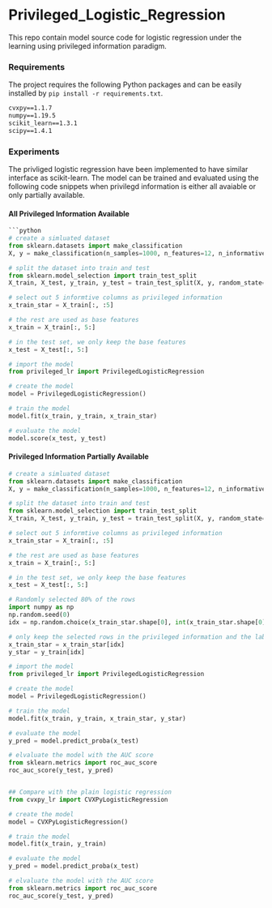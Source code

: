 # Privileged_Logistic_Regression
This repo contain model source code for logistic regression under the learning using privileged information paradigm.


### Requirements

The project requires the following Python packages and can be easily installed by `pip install -r requirements.txt`.

```txt
cvxpy==1.1.7
numpy==1.19.5
scikit_learn==1.3.1
scipy==1.4.1
```

### Experiments

The privliged logistic regression have been implemented to have similar interface as scikit-learn. The model can be trained and evaluated using the following code snippets when privilegd information is either all avaiable or only partially available.

#### All Privileged Information Available

```python
```python
# create a simluated dataset
from sklearn.datasets import make_classification
X, y = make_classification(n_samples=1000, n_features=12, n_informative=5, n_redundant=0, random_state=0)

# split the dataset into train and test
from sklearn.model_selection import train_test_split
X_train, X_test, y_train, y_test = train_test_split(X, y, random_state=0)

# select out 5 informtive columns as privileged information
x_train_star = X_train[:, :5]

# the rest are used as base features
x_train = X_train[:, 5:]

# in the test set, we only keep the base features
x_test = X_test[:, 5:]

# import the model
from privileged_lr import PrivilegedLogisticRegression

# create the model
model = PrivilegedLogisticRegression()

# train the model
model.fit(x_train, y_train, x_train_star)

# evaluate the model
model.score(x_test, y_test)
```

#### Privileged Information Partially Available

```python
# create a simluated dataset
from sklearn.datasets import make_classification
X, y = make_classification(n_samples=1000, n_features=12, n_informative=5, n_redundant=0, random_state=0)

# split the dataset into train and test
from sklearn.model_selection import train_test_split
X_train, X_test, y_train, y_test = train_test_split(X, y, random_state=0)

# select out 5 informtive columns as privileged information
x_train_star = X_train[:, :5]

# the rest are used as base features
x_train = X_train[:, 5:]

# in the test set, we only keep the base features
x_test = X_test[:, 5:]

# Randomly selected 80% of the rows
import numpy as np
np.random.seed(0)
idx = np.random.choice(x_train_star.shape[0], int(x_train_star.shape[0] * 0.8), replace=False)

# only keep the selected rows in the privileged information and the label
x_train_star = x_train_star[idx]
y_star = y_train[idx]

# import the model
from privileged_lr import PrivilegedLogisticRegression

# create the model
model = PrivilegedLogisticRegression()

# train the model
model.fit(x_train, y_train, x_train_star, y_star)

# evaluate the model
y_pred = model.predict_proba(x_test)

# elvaluate the model with the AUC score
from sklearn.metrics import roc_auc_score
roc_auc_score(y_test, y_pred)


## Compare with the plain logistic regression
from cvxpy_lr import CVXPyLogisticRegression

# create the model
model = CVXPyLogisticRegression()

# train the model
model.fit(x_train, y_train)

# evaluate the model
y_pred = model.predict_proba(x_test)

# elvaluate the model with the AUC score
from sklearn.metrics import roc_auc_score
roc_auc_score(y_test, y_pred)
```